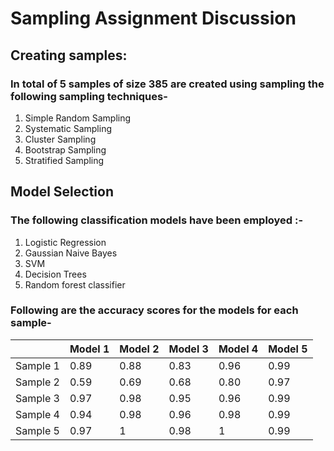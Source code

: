 # Sampling Assignment Discussion
## Creating samples:
### In total of 5 samples of size 385 are created using sampling the following sampling techniques-
1. Simple Random Sampling
2. Systematic Sampling
3. Cluster Sampling
4. Bootstrap Sampling
5. Stratified Sampling
## Model Selection
### The following classification models have been employed :-
1. Logistic Regression
2. Gaussian Naive Bayes
3. SVM
4. Decision Trees
5. Random forest classifier

### Following are the accuracy scores for the models for each sample-
|          | Model 1 | Model 2 | Model 3 | Model 4 | Model 5 |
| ------   | ------ | ------- | ------- | ------- | ------- |
| Sample 1 | 0.89   | 0.88  | 0.83  |   0.96   |    0.99    |
| Sample 2 | 0.59   | 0.69  | 0.68  |   0.80   |    0.97    |
| Sample 3 | 0.97   | 0.98  | 0.95  |   0.96   |    0.99    |
| Sample 4 | 0.94   | 0.98  | 0.96  |   0.98   |    0.99    |
| Sample 5 | 0.97   | 1     | 0.98  |   1      |    0.99    |

